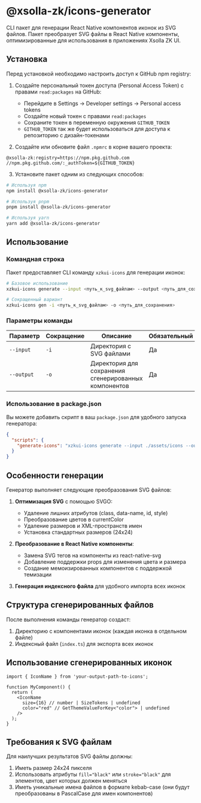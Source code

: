 # @xsolla-zk/icons-generator

CLI пакет для генерации React Native компонентов иконок из SVG файлов. Пакет преобразует SVG файлы в React Native компоненты, оптимизированные для использования в приложениях Xsolla ZK UI.

## Установка

Перед установкой необходимо настроить доступ к GitHub npm registry:

1. Создайте персональный токен доступа (Personal Access Token) с правами `read:packages` на GitHub:
   - Перейдите в Settings → Developer settings → Personal access tokens
   - Создайте новый токен с правами `read:packages`
   - Сохраните токен в переменную окружения `GITHUB_TOKEN`
   - `GITHUB_TOKEN` так же будет использоваться для доступа к репозиторию с дизайн-токенами

2. Создайте или обновите файл `.npmrc` в корне вашего проекта:
```
@xsolla-zk:registry=https://npm.pkg.github.com
//npm.pkg.github.com/:_authToken=${GITHUB_TOKEN}
```

3. Установите пакет одним из следующих способов:

```bash
# Используя npm
npm install @xsolla-zk/icons-generator

# Используя pnpm
pnpm install @xsolla-zk/icons-generator

# Используя yarn
yarn add @xsolla-zk/icons-generator
```

## Использование

### Командная строка

Пакет предоставляет CLI команду `xzkui-icons` для генерации иконок:

```bash
# Базовое использование
xzkui-icons generate --input <путь_к_svg_файлам> --output <путь_для_сохранения>

# Сокращенный вариант
xzkui-icons gen -i <путь_к_svg_файлам> -o <путь_для_сохранения>
```

### Параметры команды

| Параметр | Сокращение | Описание | Обязательный |
|----------|------------|----------|--------------|
| `--input` | `-i` | Директория с SVG файлами | Да |
| `--output` | `-o` | Директория для сохранения сгенерированных компонентов | Да |

### Использование в package.json

Вы можете добавить скрипт в ваш `package.json` для удобного запуска генератора:

```json
{
  "scripts": {
    "generate-icons": "xzkui-icons generate --input ./assets/icons --output ./src/components/icons"
  }
}
```

## Особенности генерации

Генератор выполняет следующие преобразования SVG файлов:

1. **Оптимизация SVG** с помощью SVGO:
   - Удаление лишних атрибутов (class, data-name, id, style)
   - Преобразование цветов в currentColor
   - Удаление размеров и XML-пространств имен
   - Установка стандартных размеров (24x24)

2. **Преобразование в React Native компоненты**:
   - Замена SVG тегов на компоненты из react-native-svg
   - Добавление поддержки props для изменения цвета и размера
   - Создание мемоизированных компонентов с поддержкой темизации

3. **Генерация индексного файла** для удобного импорта всех иконок

## Структура сгенерированных файлов

После выполнения команды генератор создаст:

1. Директорию с компонентами иконок (каждая иконка в отдельном файле)
2. Индексный файл (`index.ts`) для экспорта всех иконок

## Использование сгенерированных иконок

```tsx
import { IconName } from 'your-output-path-to-icons';

function MyComponent() {
  return (
    <IconName
      size={16} // number | SizeTokens | undefined
      color="red" // GetThemeValueForKey<"color"> | undefined
    />
  );
}
```

## Требования к SVG файлам

Для наилучших результатов SVG файлы должны:

1. Иметь размер 24x24 пикселя
2. Использовать атрибуты `fill="black"` или `stroke="black"` для элементов, цвет которых должен меняться
3. Иметь уникальные имена файлов в формате kebab-case (они будут преобразованы в PascalCase для имен компонентов)
